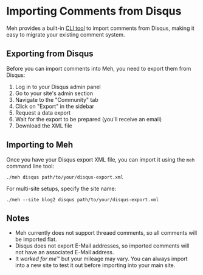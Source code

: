 # Importing Comments from Disqus

Meh provides a built-in [CLI tool](cli) to import comments from Disqus, making it easy to migrate your existing comment system.

## Exporting from Disqus

Before you can import comments into Meh, you need to export them from Disqus:

1. Log in to your Disqus admin panel
2. Go to your site's admin section
3. Navigate to the "Community" tab
4. Click on "Export" in the sidebar
5. Request a data export
6. Wait for the export to be prepared (you'll receive an email)
7. Download the XML file

## Importing to Meh

Once you have your Disqus export XML file, you can import it using the `meh` command line tool:

```
./meh disqus path/to/your/disqus-export.xml
```

For multi-site setups, specify the site name:

```
./meh --site blog2 disqus path/to/your/disqus-export.xml
```

## Notes

* Meh currently does not support threaed comments, so all comments will be imported flat.
* Disqus does not export E-Mail addresses, so imported comments will not have an associated E-Mail address.
* It *worked for me*™ but your mileage may vary. You can always import into a new site to test it out before importing into your main site.
